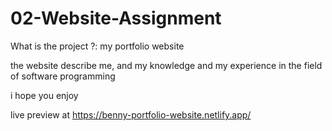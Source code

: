 # 02-Website-Assignment

What is the project ?: my portfolio website

the website describe me, and my knowledge and my experience
in the field of software programming

i hope you enjoy

live preview at https://benny-portfolio-website.netlify.app/
